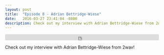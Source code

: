 ```yaml
---
layout: post
title:  "Episode 8 - Adrian Bettridge-Wiese"
date:   2016-03-27 23:41:04 -0800
description: Check out my interview with Adrian Bettridge-Wiese from 2wav!
---
```


<iframe width="100%" height="20" scrolling="no" frameborder="no" src="https://w.soundcloud.com/player/?url=https%3A//api.soundcloud.com/tracks/262831411&amp;color=ff5500&amp;inverse=false&amp;auto_play=false&amp;show_user=true"></iframe>

Check out my interview with Adrian Bettridge-Wiese from 2wav!